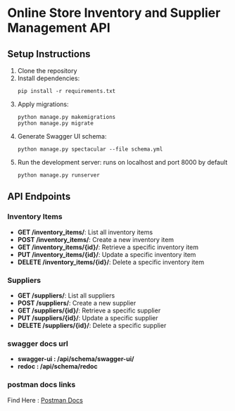 # Online Store Inventory and Supplier Management API

## Setup Instructions

1. Clone the repository
2. Install dependencies:
    ```
    pip install -r requirements.txt
    ```
3. Apply migrations:
    ```
    python manage.py makemigrations
    python manage.py migrate
    ```
4. Generate Swagger UI schema:
    ```
    python manage.py spectacular --file schema.yml

    ```
4. Run the development server:
    runs on localhost and port 8000 by default
    ```
    python manage.py runserver
    ```

## API Endpoints

### Inventory Items

- **GET /inventory_items/**: List all inventory items
- **POST /inventory_items/**: Create a new inventory item
- **GET /inventory_items/{id}/**: Retrieve a specific inventory item
- **PUT /inventory_items/{id}/**: Update a specific inventory item
- **DELETE /inventory_items/{id}/**: Delete a specific inventory item

### Suppliers

- **GET /suppliers/**: List all suppliers
- **POST /suppliers/**: Create a new supplier
- **GET /suppliers/{id}/**: Retrieve a specific supplier
- **PUT /suppliers/{id}/**: Update a specific supplier
- **DELETE /suppliers/{id}/**: Delete a specific supplier

### swagger docs url

- **swagger-ui : /api/schema/swagger-ui/**
- **redoc : /api/schema/redoc**

### postman docs links
Find Here : [Postman Docs](https://www.postman.com/galactic-comet-374170/workspace/priority-soft-django-code-test/collection/21778720-e42218c3-0699-4057-b4ec-af7a2b7c45f4?action=share&creator=21778720)
